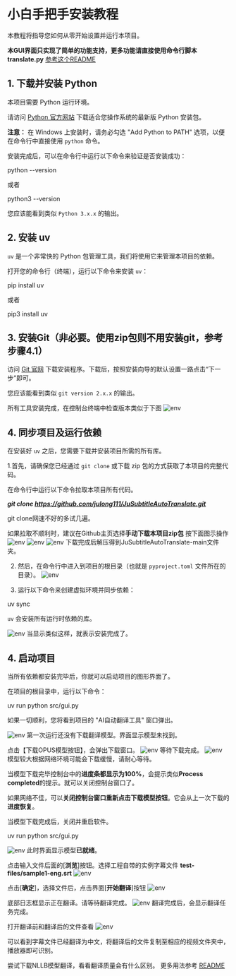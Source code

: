 # 小白手把手安装教程

本教程将指导您如何从零开始设置并运行本项目。

**本GUI界面只实现了简单的功能支持，更多功能请直接使用命令行脚本 translate.py** [参考这个README](README.md)

## 1. 下载并安装 Python

本项目需要 Python 运行环境。

请访问 [Python 官方网站](https://www.python.org/downloads/) 下载适合您操作系统的最新版 Python 安装包。

**注意：** 在 Windows 上安装时，请务必勾选 "Add Python to PATH" 选项，以便在命令行中直接使用 `python` 命令。

安装完成后，可以在命令行中运行以下命令来验证是否安装成功：

python --version

或者

python3 --version


您应该能看到类似 `Python 3.x.x` 的输出。

## 2. 安装 uv

`uv` 是一个非常快的 Python 包管理工具，我们将使用它来管理本项目的依赖。

打开您的命令行（终端），运行以下命令来安装 `uv`：

pip install uv

或者

pip3 install uv

## 3. 安装Git（非必要。使用zip包则不用安装git，参考步骤4.1）
   访问 [Git 官网](https://git-scm.com/downloads) 下载安装程序。下载后，按照安装向导的默认设置一路点击“下一步”即可。

   您应该能看到类似 `git version 2.x.x` 的输出。


所有工具安装完成，在控制台终端中检查版本类似于下图
![env](setup-docs/1-env.png)


## 4. 同步项目及运行依赖

在安装好 `uv` 之后，您需要下载并安装项目所需的所有库。

1.首先，请确保您已经通过 `git clone` 或下载 zip 包的方式获取了本项目的完整代码。

在命令行中运行以下命令拉取本项目所有代码。

***git clone https://github.com/julong111/JuSubtitleAutoTranslate.git***

git clone网速不好的多试几遍。


如果拉取不顺利时，建议在Github主页选择**手动下载本项目zip包**
按下面图示操作
![env](setup-docs/2-download1.png)
![env](setup-docs/2-download2.png)
![env](setup-docs/2-download3.png)
下载完成后解压得到JuSubtitleAutoTranslate-main文件夹。

2.  然后，在命令行中进入到项目的根目录（也就是 `pyproject.toml` 文件所在的目录）。
![env](setup-docs/3-cd.png)

3.  运行以下命令来创建虚拟环境并同步依赖：

uv sync

`uv` 会安装所有运行时依赖的库。

![env](setup-docs/4-sync.png)
当显示类似这样，就表示安装完成了。

## 4. 启动项目

当所有依赖都安装完毕后，你就可以启动项目的图形界面了。

在项目的根目录中，运行以下命令：

uv run python src/gui.py

如果一切顺利，您将看到项目的 "AI自动翻译工具" 窗口弹出。

![env](setup-docs/5-startup1.png)
第一次运行还没有下载翻译模型。界面显示模型未找到。

点击【下载OPUS模型按钮】，会弹出下载窗口。
![env](setup-docs/6-model1.png)
等待下载完成。
![env](setup-docs/6-model2.png)
模型较大根据网络环境可能会下载缓慢，请耐心等待。

当模型下载完毕控制台中的**进度条都显示为100%**，会提示类似**Process completed**的提示。就可以关闭控制台窗口了。

如果网络不佳，可以**关闭控制台窗口重新点击下载模型按钮**。它会从上一次下载的**进度恢复**。

当模型下载完成后，关闭并重启软件。

uv run python src/gui.py

![env](setup-docs/7-startup2.png)
此时界面显示模型**已就绪**。

点击输入文件后面的[**浏览**]按钮。选择工程自带的实例字幕文件 **test-files/sample1-eng.srt**
![env](setup-docs/8-selectsample.png)

点击[**确定**]，选择文件后，点击界面[**开始翻译**]按钮
![env](setup-docs/9-translate.png)

底部日志框显示正在翻译。请等待翻译完成。
![env](setup-docs/10-translated.png)
翻译完成后，会显示翻译任务完成。

打开翻译前和翻译后的文件查看
![env](setup-docs/11-files.png)

可以看到字幕文件已经翻译为中文，将翻译后的文件复制至相应的视频文件夹中，播放器即可识别。

尝试下载NLLB模型翻译，看看翻译质量会有什么区别。 更多用法参考 [README](README.md)

